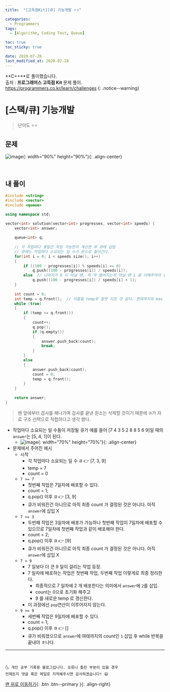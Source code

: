 ```yaml
---
title:  "[고득점Kit][큐] 기능개발 ⭐⭐" 

categories:
  - Programmers
tags:
  - [Algorithm, Coding Test, Queue]

toc: true
toc_sticky: true

date: 2020-07-28
last_modified_at: 2020-07-28
---
```


**C++**로 풀이했습니다.  
출처 : **프로그래머스 고득점 Kit** 문제 풀이. <https://programmers.co.kr/learn/challenges>
{: .notice--warning}




# [스택/큐] 기능개발

> 난이도 ⭐⭐

## 문제 

![image](https://user-images.githubusercontent.com/42318591/88622830-93404000-d0de-11ea-839b-2051e6ec3ed7.png){: width="90%" height="90%"}{: .align-center}

<br>

## 내 풀이

```cpp
#include <string>
#include <vector>
#include <queue>

using namespace std;

vector<int> solution(vector<int> progresses, vector<int> speeds) {
    vector<int> answer;
    
    queue<int> q;
    
    // 각 작업마다 몇일간 작업 가능한지 계산한 후 큐에 삽입
    // 큐에는 작업마다 소요되는 일 수가 원소로 들어간다.
    for(int i = 0; i < speeds.size(); i++)
    {
        if ((100 - progresses[i]) % speeds[i] == 0)  
            q.push((100 - progresses[i]) / speeds[i]);
        else  // 나머지가 0 이 아닐 땐, 즉 딱 떨어지는게 아닐 땐 1 을 더해주어야 한다.
            q.push((100 - progresses[i]) / speeds[i] + 1);
    }
    
    int count = 0;  
    int temp = q.front();  // 이름을 temp로 잘못 지은 것 같다. 현재까지의 max day 라고 생각하면 됨.
    while (true)
    {
        if (temp >= q.front())
        {
            count++;
            q.pop();
            if (q.empty())
            {
                answer.push_back(count);
                break;
            }
        }
        else
        {
            answer.push_back(count);
            count = 0;
            temp = q.front();
        }
    }
    
    return answer;
}
```

> 맨 앞에부터 검사를 해나가며 검사를 끝낸 원소는 삭제할 것이기 때문에 `큐`가 자료 구조 선택으로 적합하다고 생각 했다.

- 작업마다 소요되는 일 수들이 저장될 큐가 예를 들어 [7 4 3 5 2 8 8 5 6 9]일 때의 `answer`는 [5, 4, 1]이 된다.
  - ![image](https://user-images.githubusercontent.com/42318591/88623496-0a2a0880-d0e0-11ea-8394-c7f857364532.png){: width="70%" height="70%"}{: .align-center}
- 문제에서 주어진 예시
  - 시작 
    - 각 작업마다 소요되는 일 수 `큐` 👉 [7, 3, 9]
    - temp = 7
    - count = 0
  - `7 >= 7`
    - 첫번째 작업은 7일차에 배포할 수 있다.
    - count = 1;
    - q.pop() 이후 `큐` 👉 [3, 9]
    - 큐가 비워진건 아니므로 아직 최종 count 가 결정된 것은 아니다. 아직 `answer`에 삽입 X
  - `7 >= 3`
    - 두번째 작업은 3일차에 배포가 가능하나 첫번째 작업이 7일차에 배포할 수 있으므로 7일차에 첫번째 작업과 같이 배포해야 한다.
    - count = 2;
    - q.pop() 이후 `큐` 👉 [9]
    - 큐가 비워진건 아니므로 아직 최종 count 가 결정된 것은 아니다. 아직 `answer`에 삽입 X
  - `7 < 9`
    - 7 일보다 더 큰 9 일이 걸리는 작업 등장. 
    - 7 일차에 배포하는 작업은 첫번째 작업, 두번째 작업 이렇게로 최종 정리한다.
      - 최종적으로 7 일차에 2 개 배포한다는 의미에서 `answer`에 `2`를 삽입.
      - count는 0으로 초기화 해주고
      - 9 를 새로운 temp 로 갱신한다.
    - 이 과정에선 `pop`연산이 이루어지지 않는다.
  - `9 >= 9`
    - 세번째 작업은 9일차에 배포할 수 있다.
    - count = 1;
    - q.pop() 이후 `큐` 👉 []
    - 큐가 비워졌으므로 `answer`에 여태까지의 count인 `1` 삽입 후 while 반복을 끝내야 ㅎ나다.



***
<br>

    🌜 개인 공부 기록용 블로그입니다. 오류나 틀린 부분이 있을 경우 
    언제든지 댓글 혹은 메일로 지적해주시면 감사하겠습니다! 😄

[맨 위로 이동하기](#){: .btn .btn--primary }{: .align-right}